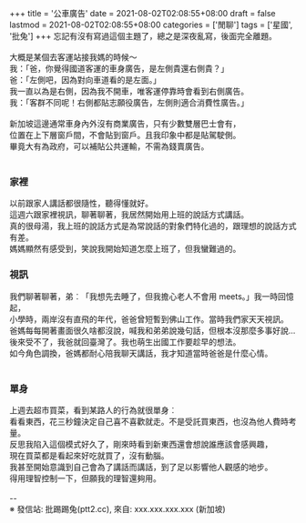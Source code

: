 +++
title = '公車廣告'
date = 2021-08-02T02:08:55+08:00
draft = false
lastmod = 2021-08-02T02:08:55+08:00
categories = ['閒聊']
tags = ['星國', '批兔']
+++
忘記有沒有寫過這個主題了，總之是深夜亂寫，後面完全離題。<br>
<br>
大概是某個去客運站接我媽的時候～<br>
我：「爸，你覺得國道客運的車身廣告，是左側貴還右側貴？」<br>
爸：「左側吧，因為對向車道看的是左面。」<br>
我一直以為是右側，因為我不開車，唯客運停靠時會看到右側廣告。<br>
我：「客群不同呢！右側都貼志願役廣告，左側則適合消費性廣告。」<br>
<br>
新加坡這邊通常車身內外沒有商業廣告，只有少數雙層巴士會有，<br>
位置在上下層窗戶間，不會貼到窗戶。且我印象中都是貼駕駛側。<br>
畢竟大有為政府，可以補貼公共運輸，不需為錢賣廣告。<br>
<br>
### 家裡 
以前跟家人講話都很隨性，聽得懂就好。<br>
這週六跟家裡視訊，聊著聊著，我居然開始用上班的說話方式講話。<br>
真的很母湯，我上班的說話方式是為常說話的對象們特化過的，跟理想的說話方式有差。<br>
媽媽顯然有感受到，笑說我開始知道怎麼上班了，但我蠻難過的。<br>

### 視訊 
我們聊著聊著，弟︰「我想先去睡了，但我擔心老人不會用 meets。」我一時回憶起，<br>
小學時，兩岸沒有直飛的年代，爸爸曾短暫到佛山工作。當時我們家天天視訊。<br>
爸媽每每開著畫面很久啥都沒說，喊我和弟弟說幾句話，但根本沒那麼多事好說…<br>
後來受不了，我爸就回臺灣了。我也萌生出國工作要趁早的想法。<br>
如今角色調換，爸媽都耐心陪我聊天講話，我才知道當時爸爸是什麼心情。<br>
<br>
### 單身 
上週去超市買菜，看到某路人的行為就很單身︰<br>
看看東西，花三秒鐘決定自己喜不喜歡就走。不是受託買東西，也沒為他人費時考量。<br>
反思我陷入這個模式好久了，剛來時看到新東西還會想說誰應該會感興趣，<br>
現在買菜都是看起來好吃就買了，沒有動腦。<br>
我甚至開始意識到自己會為了講話而講話，到了足以影響他人觀感的地步。<br>
得用理智控制一下，但願我的理智還夠用。<br>
<br>
--<br>
※ 發信站: 批踢踢兔(ptt2.cc), 來自: xxx.xxx.xxx.xxx (新加坡)<br>

